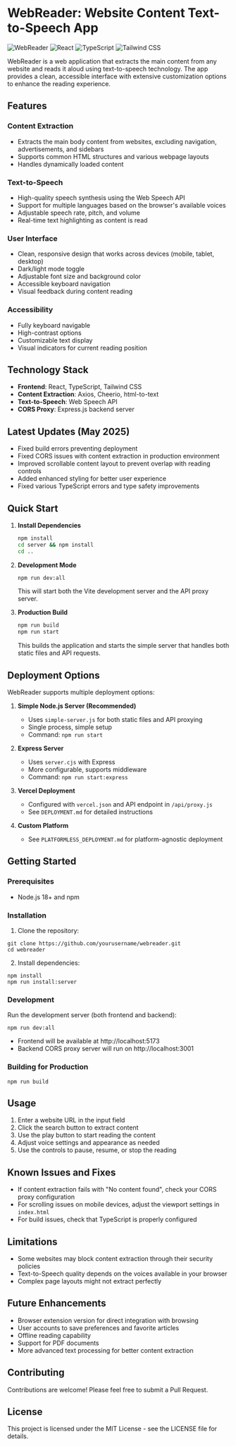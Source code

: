 # WebReader: Website Content Text-to-Speech App

![WebReader](https://img.shields.io/badge/WebReader-v1.0-blue)
![React](https://img.shields.io/badge/React-18.x-61dafb)
![TypeScript](https://img.shields.io/badge/TypeScript-5.x-3178c6)
![Tailwind CSS](https://img.shields.io/badge/Tailwind-3.x-38bdf8)

WebReader is a web application that extracts the main content from any website and reads it aloud using text-to-speech technology. The app provides a clean, accessible interface with extensive customization options to enhance the reading experience.

## Features

### Content Extraction
- Extracts the main body content from websites, excluding navigation, advertisements, and sidebars
- Supports common HTML structures and various webpage layouts
- Handles dynamically loaded content

### Text-to-Speech
- High-quality speech synthesis using the Web Speech API
- Support for multiple languages based on the browser's available voices
- Adjustable speech rate, pitch, and volume
- Real-time text highlighting as content is read

### User Interface
- Clean, responsive design that works across devices (mobile, tablet, desktop)
- Dark/light mode toggle
- Adjustable font size and background color
- Accessible keyboard navigation
- Visual feedback during content reading

### Accessibility
- Fully keyboard navigable
- High-contrast options
- Customizable text display
- Visual indicators for current reading position

## Technology Stack

- **Frontend**: React, TypeScript, Tailwind CSS
- **Content Extraction**: Axios, Cheerio, html-to-text
- **Text-to-Speech**: Web Speech API
- **CORS Proxy**: Express.js backend server

## Latest Updates (May 2025)

- Fixed build errors preventing deployment
- Fixed CORS issues with content extraction in production environment
- Improved scrollable content layout to prevent overlap with reading controls
- Added enhanced styling for better user experience
- Fixed various TypeScript errors and type safety improvements

## Quick Start

1. **Install Dependencies**
   ```bash
   npm install
   cd server && npm install
   cd ..
   ```

2. **Development Mode**
   ```bash
   npm run dev:all
   ```
   This will start both the Vite development server and the API proxy server.

3. **Production Build**
   ```bash
   npm run build
   npm run start
   ```
   This builds the application and starts the simple server that handles both static files and API requests.

## Deployment Options

WebReader supports multiple deployment options:

1. **Simple Node.js Server (Recommended)**
   - Uses `simple-server.js` for both static files and API proxying
   - Single process, simple setup
   - Command: `npm run start`

2. **Express Server**
   - Uses `server.cjs` with Express
   - More configurable, supports middleware
   - Command: `npm run start:express`

3. **Vercel Deployment**
   - Configured with `vercel.json` and API endpoint in `/api/proxy.js`
   - See `DEPLOYMENT.md` for detailed instructions

4. **Custom Platform**
   - See `PLATFORMLESS_DEPLOYMENT.md` for platform-agnostic deployment

## Getting Started

### Prerequisites
- Node.js 18+ and npm

### Installation

1. Clone the repository:
```
git clone https://github.com/yourusername/webreader.git
cd webreader
```

2. Install dependencies:
```
npm install
npm run install:server
```

### Development

Run the development server (both frontend and backend):
```
npm run dev:all
```

- Frontend will be available at http://localhost:5173
- Backend CORS proxy server will run on http://localhost:3001

### Building for Production

```
npm run build
```

## Usage

1. Enter a website URL in the input field
2. Click the search button to extract content
3. Use the play button to start reading the content
4. Adjust voice settings and appearance as needed
5. Use the controls to pause, resume, or stop the reading

## Known Issues and Fixes

- If content extraction fails with "No content found", check your CORS proxy configuration
- For scrolling issues on mobile devices, adjust the viewport settings in `index.html`
- For build issues, check that TypeScript is properly configured

## Limitations

- Some websites may block content extraction through their security policies
- Text-to-Speech quality depends on the voices available in your browser
- Complex page layouts might not extract perfectly

## Future Enhancements

- Browser extension version for direct integration with browsing
- User accounts to save preferences and favorite articles
- Offline reading capability
- Support for PDF documents
- More advanced text processing for better content extraction

## Contributing

Contributions are welcome! Please feel free to submit a Pull Request.

## License

This project is licensed under the MIT License - see the LICENSE file for details.
